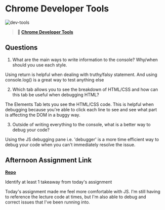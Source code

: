 # Chrome Developer Tools

![dev-tools](https://bcw.blob.core.windows.net/public/img/lesson-images/4571780153354770)

> **📖 [Chrome Developer Tools](https://codeworksacademy.com/fs-student-guide/resources/wk2/03-Chrome-Dev-Tools)**

## Questions

1. What are the main ways to write information to the console? Why/when should you use each style.

Using return is helpful when dealing with truthy/falsy statement. And using console.log() is a great way to test anything else



2. Which tab allows you to see the breakdown of HTML/CSS and how can this tab be useful when debugging HTML?

The Elements Tab lets you see the HTML/CSS code. This is helpful when debugging because you're able to click each line to see and see what part is affecting the DOM in a buggy way.

3. Outside of writing everything to the console, what is a better way to debug your code?

Using the JS debugging pane i.e. 'debugger' is a more time efficient way to debug your code when you can't immediately resolve the issue. 

## Afternoon Assignment Link

**[Repo](https://github.com/Max-Ball/icecreamlab)**

Identify at least 1 takeaway from today's assignment

Today's assignment made me feel more comfortable with JS. I'm still having to reference the lecture code at times, but I'm also able to debug and correct issues that I've been running into. 
